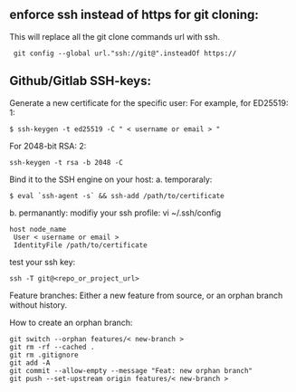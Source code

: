 ## enforce ssh instead of https for git cloning:
This will replace all the git clone commands url with ssh.

```console
 git config --global url."ssh://git@".insteadOf https://
 ```
 
 
## Github/Gitlab SSH-keys:
Generate a new certificate for the specific user:
For example, for ED25519:
1: 
``` console
$ ssh-keygen -t ed25519 -C " < username or email > "
```

For 2048-bit RSA:
2: 
``` console
ssh-keygen -t rsa -b 2048 -C
```

Bind it to the SSH engine on your host:
a. temporaraly:
``` console
$ eval `ssh-agent -s` && ssh-add /path/to/certificate
```

b. permanantly:
modifiy your ssh profile: 
vi ~/.ssh/config
``` console
host node_name
 User < username or email >
 IdentityFile /path/to/certificate
```

test your ssh key:
``` console
ssh -T git@<repo_or_project_url>
```

Feature branches:
Either a new feature from source, or an orphan branch without history.

How to create an orphan branch:
``` console
git switch --orphan features/< new-branch >
git rm -rf --cached .
git rm .gitignore
git add -A
git commit --allow-empty --message "Feat: new orphan branch"
git push --set-upstream origin features/< new-branch >
```


 
